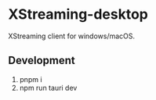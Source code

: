 # XStreaming-desktop
XStreaming client for windows/macOS.

## Development

1. pnpm i
2. npm run tauri dev